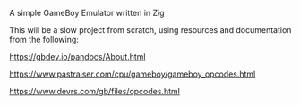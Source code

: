 A simple GameBoy Emulator written in Zig

This will be a slow project from scratch, using resources and documentation from the following:

https://gbdev.io/pandocs/About.html

https://www.pastraiser.com/cpu/gameboy/gameboy_opcodes.html

https://www.devrs.com/gb/files/opcodes.html

